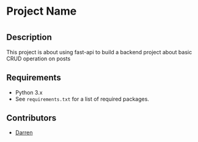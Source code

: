 # Project Name
# ## 
## Description
This project is about using fast-api to build a backend project about basic CRUD operation on posts  

## Requirements
- Python 3.x
- See `requirements.txt` for a list of required packages.

## Contributors
- [Darren](https://github.com/darrentsh)
